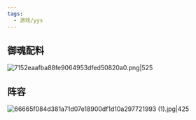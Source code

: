 ```yaml
---
tags:
  - 游戏/yys
---
```



## 御魂配料
![7152eaafba88fe9064953dfed50820a0.png|525](https://jsye-1327000722.cos.ap-guangzhou.myqcloud.com/Obsidian/7152eaafba88fe9064953dfed50820a0.png)
## 阵容
![66665f084d381a71d07e18900df1d10a297721993 (1).jpg|425](https://jsye-1327000722.cos.ap-guangzhou.myqcloud.com/Obsidian/66665f084d381a71d07e18900df1d10a297721993%20(1).jpg)

